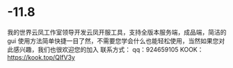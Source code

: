 # -11.8
我的世界云凤工作室领导开发云凤开服工具，支持全版本服务端，成品端，简洁的gui
使用方法简单快捷一目了然，不需要您学会什么也能轻松使用，当然如果您对此感兴趣，我们也很欢迎您的加入
联系方式：
qq：924659105
KOOK：https://kook.top/QIfV3y
